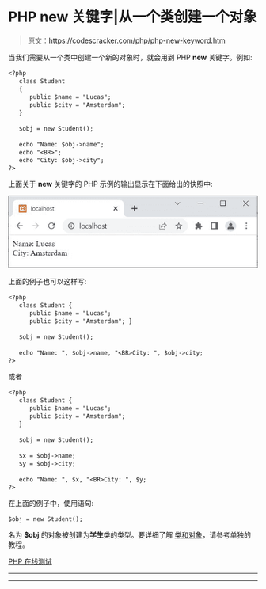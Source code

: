 # PHP new 关键字|从一个类创建一个对象

> 原文：<https://codescracker.com/php/php-new-keyword.htm>

当我们需要从一个类中创建一个新的对象时，就会用到 PHP **new** 关键字。例如:

```
<?php
   class Student
   {
      public $name = "Lucas";
      public $city = "Amsterdam";
   }

   $obj = new Student();

   echo "Name: $obj->name";
   echo "<BR>";
   echo "City: $obj->city";
?>
```

上面关于 **new** 关键字的 PHP 示例的输出显示在下面给出的快照中:

![php new keyword](img/4230e114fe09542b95ab5632d9d9c58b.png)

上面的例子也可以这样写:

```
<?php
   class Student {
      public $name = "Lucas";
      public $city = "Amsterdam"; }

   $obj = new Student();

   echo "Name: ", $obj->name, "<BR>City: ", $obj->city;
?>
```

或者

```
<?php
   class Student {
      public $name = "Lucas";
      public $city = "Amsterdam";
   }

   $obj = new Student();

   $x = $obj->name;
   $y = $obj->city;

   echo "Name: ", $x, "<BR>City: ", $y;
?>
```

在上面的例子中，使用语句:

```
$obj = new Student();
```

名为 **$obj** 的对象被创建为**学生**类的类型。要详细了解 [类和对象](/php/php-classes-objects.htm)，请参考单独的教程。

[PHP 在线测试](/exam/showtest.php?subid=8)

* * *

* * *